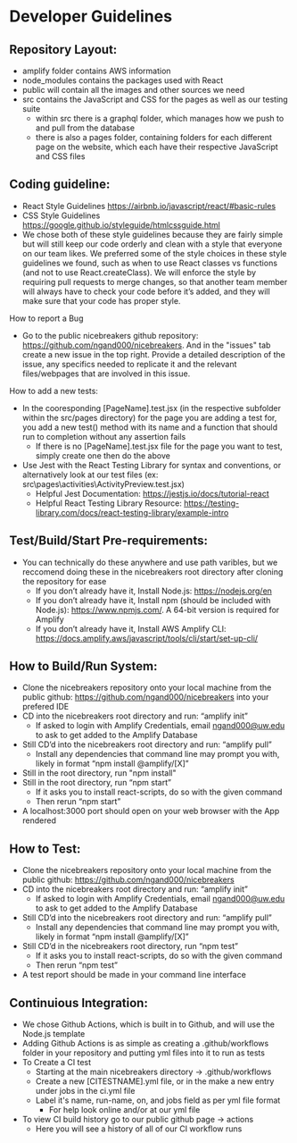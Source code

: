 # Developer Guidelines

## Repository Layout:
- amplify folder contains AWS information
- node_modules contains the packages used with React
- public will contain all the images and other sources we need
- src contains the JavaScript and CSS for the pages as well as our testing suite
    - within src there is a graphql folder, which manages how we push to and pull from the database
    - there is also a pages folder, containing folders for each different page on the website, which each have their respective JavaScript and CSS files

## Coding guideline:
- React Style Guidelines https://airbnb.io/javascript/react/#basic-rules 
- CSS Style Guidelines https://google.github.io/styleguide/htmlcssguide.html 
- We chose both of these style guidelines because they are fairly simple but will still keep our code orderly and clean with a style that everyone on our team likes. We preferred some of the style choices in these style guidelines we found, such as when to use React classes vs functions (and not to use React.createClass). We will enforce the style by requiring pull requests to merge changes, so that another team member will always have to check your code before it’s added, and they will make sure that your code has proper style.

How to report a Bug
- Go to the public nicebreakers github repository: https://github.com/ngand000/nicebreakers. And in the "issues" tab create a new issue in the top right. Provide a detailed description of the issue, any specifics needed to replicate it and the relevant files/webpages that are involved in this issue.

How to add a new tests:
- In the cooresponding [PageName].test.jsx (in the respective subfolder within the src/pages directory) for the page you are adding a test for, you add a new test() method with its name and a function that should run to completion without any assertion fails
    - If there is no [PageName].test.jsx file for the page you want to test, simply create one then do the above
- Use Jest with the React Testing Library for syntax and conventions, or alternatively look at our test files (ex: src\pages\activities\ActivityPreview.test.jsx)
    - Helpful Jest Documentation: https://jestjs.io/docs/tutorial-react
    - Helpful React Testing Library Resource: https://testing-library.com/docs/react-testing-library/example-intro

## Test/Build/Start Pre-requirements:
- You can technically do these anywhere and use path varibles, but we reccomend doing these in the nicebreakers root directory after cloning the repository for ease
    - If you don’t already have it, Install Node.js: https://nodejs.org/en
    - If you don’t already have it, Install npm (should be included with Node.js): https://www.npmjs.com/. A 64-bit version is required for Amplify
    - If you don’t already have it, Install AWS Amplify CLI: https://docs.amplify.aws/javascript/tools/cli/start/set-up-cli/

## How to Build/Run System:
- Clone the nicebreakers repository onto your local machine from the public github: https://github.com/ngand000/nicebreakers into your prefered IDE
- CD into the nicebreakers root directory and run: “amplify init”
    - If asked to login with Amplify Credentials, email ngand000@uw.edu to ask to get added to the Amplify Database
- Still CD’d into the nicebreakers root directory and run: “amplify pull”
    - Install any dependencies that command line may prompt you with, likely in format “npm install @amplify/[X]”
- Still in the root directory, run "npm install"
- Still in the root directory, run “npm start”
    - If it asks you to install react-scripts, do so with the given command
    - Then rerun “npm start”
- A localhost:3000 port should open on your web browser with the App rendered

## How to Test:
- Clone the nicebreakers repository onto your local machine from the public github: https://github.com/ngand000/nicebreakers
- CD into the nicebreakers root directory and run: “amplify init”
    - If asked to login with Amplify Credentials, email ngand000@uw.edu to ask to get added to the Amplify Database
- Still CD’d into the nicebreakers root directory and run: “amplify pull”
    - Install any dependencies that command line may prompt you with, likely in format “npm install @amplify/[X]”
- Still CD’d in the nicebreakers root directory, run “npm test”
    - If it asks you to install react-scripts, do so with the given command
    - Then rerun “npm test”
- A test report should be made in your command line interface

## Continuious Integration:
- We chose Github Actions, which is built in to Github, and will use the Node.js template
- Adding Github Actions is as simple as creating a .github/workflows folder in your repository and putting yml files into it to run as tests
- To Create a CI test
    - Starting at the main nicebreakers directory -> .github/workflows
    - Create a new [CITESTNAME].yml file, or in the make a new entry under jobs in the ci.yml file
    - Label it's name, run-name, on, and jobs field as per yml file format
        - For help look online and/or at our yml file
- To view CI build history go to our public github page -> actions
    - Here you will see a history of all of our CI workflow runs
